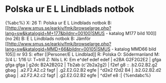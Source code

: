 # Polska ur E L Lindblads notbok

{%abc%}
X: 26
T: Polska ur E L Lindblads notbok
B: [[http://www.smus.se/earkiv/fmk/browselarge.php?lang=sw&katalogid=M+177&bildnr=00100|SMUS - katalog M177 bild 100]] (no 26)
B: E L Lindblads notbok
B: Jämför [[http://www.smus.se/earkiv/fmk/browselarge.php?lang=sw&katalogid=MMD+66&bildnr=00105|SMUS - katalog MMD66 bild 105]] nr 93
S: efter [[Personer/E L Lindblad]]
R: Polska
O: Södermanland
M: 3/4
L: 1/16
U: T=trill
Z: Nils L
K: Em
e^def edef edef | e2BA G2F2G2E2 | gfga gfga gfga | 
g2dc B2A2B2G2 | Tb2ab (c'2b2a2g2) | f2ef g8 :: 
.b2.G2.B2.g2 gbag | .a2.F2.A2.c2 fagf | .g2.E2.G2.B2 egfe | ^d2e2 f2d2 B4 | 
.b2.G2.B2.d2 gbag | .a2.F2.A2.c2 fagf | .g2.E2.G2.B2 egfe | ^d2ef e8 :|
{%endabc%}

